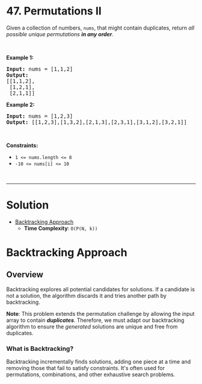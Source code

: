 # 47. Permutations II

<p>Given a collection of numbers, <code>nums</code>,&nbsp;that might contain duplicates, return <em>all possible unique permutations <strong>in any order</strong>.</em></p>

<p>&nbsp;</p>
<p><strong class="example">Example 1:</strong></p>

<pre><strong>Input:</strong> nums = [1,1,2]
<strong>Output:</strong>
[[1,1,2],
 [1,2,1],
 [2,1,1]]
</pre>

<p><strong class="example">Example 2:</strong></p>

<pre><strong>Input:</strong> nums = [1,2,3]
<strong>Output:</strong> [[1,2,3],[1,3,2],[2,1,3],[2,3,1],[3,1,2],[3,2,1]]
</pre>

<p>&nbsp;</p>
<p><strong>Constraints:</strong></p>

<ul>
	<li><code>1 &lt;= nums.length &lt;= 8</code></li>
	<li><code>-10 &lt;= nums[i] &lt;= 10</code></li>
</ul>

<br>

---

# Solution
- [Backtracking Approach](#backtracking-approach)
  - **Time Complexity**: `O(P(N, k))`

# Backtracking Approach

## **Overview**

Backtracking explores all potential candidates for solutions. If a candidate is not a solution, the algorithm discards it and tries another path by backtracking.

**Note**: This problem extends the permutation challenge by allowing the input array to contain ***duplicates***. Therefore, we must adapt our backtracking algorithm to ensure the *generated* solutions are unique and free from duplicates.

### **What is Backtracking?**

Backtracking incrementally finds solutions, adding one piece at a time and removing those that fail to satisfy constraints. It's often used for permutations, combinations, and other exhaustive search problems.

